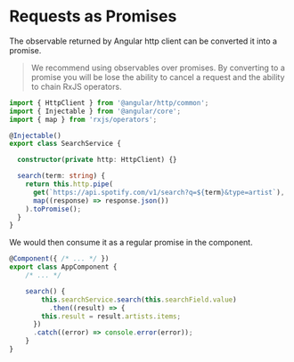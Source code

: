 # Requests as Promises

The observable returned by Angular http client can be converted it into a promise.

> We recommend using observables over promises. By converting to a promise you will be lose the ability to cancel a request and the ability to chain RxJS operators.

```typescript
import { HttpClient } from '@angular/http/common';
import { Injectable } from '@angular/core';
import { map } from 'rxjs/operators';

@Injectable()
export class SearchService {

  constructor(private http: HttpClient) {}

  search(term: string) {
    return this.http.pipe(
      get(`https://api.spotify.com/v1/search?q=${term}&type=artist`),
      map((response) => response.json())
    ).toPromise();
  }
}
```

We would then consume it as a regular promise in the component.

```typescript
@Component({ /* ... */ })
export class AppComponent {
    /* ... */

    search() {
        this.searchService.search(this.searchField.value)
          .then((result) => {
        this.result = result.artists.items;
      })
      .catch((error) => console.error(error));
    }
}
```

